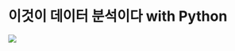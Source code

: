 # 이것이 데이터 분석이다 with Python


![](https://image.aladin.co.kr/product/25259/77/cover500/e612537635_1.jpg)
